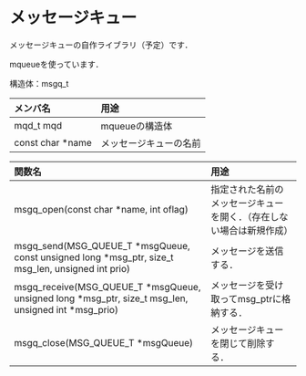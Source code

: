 # メッセージキュー

メッセージキューの自作ライブラリ（予定）です．

mqueueを使っています．

構造体：msgq_t

|メンバ名|用途|
|:------|:-------|
|mqd_t mqd | mqueueの構造体|
|const char *name | メッセージキューの名前 |

|関数名                 | 用途                |
|:--------------------|:--------------------|
|msgq_open(const char *name, int oflag) |指定された名前のメッセージキューを開く．（存在しない場合は新規作成）|
|msgq_send(MSG_QUEUE_T *msgQueue, const unsigned long *msg_ptr, size_t msg_len, unsigned int prio)| メッセージを送信する．|
|msgq_receive(MSG_QUEUE_T *msgQueue, unsigned long *msg_ptr, size_t msg_len, unsigned int *msg_prio) | メッセージを受け取ってmsg_ptrに格納する．|
|msgq_close(MSG_QUEUE_T *msgQueue) | メッセージキューを閉じて削除する．|
